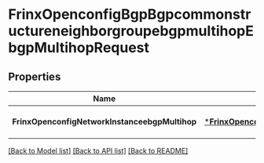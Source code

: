 # FrinxOpenconfigBgpBgpcommonstructureneighborgroupebgpmultihopEbgpMultihopRequest

## Properties
Name | Type | Description | Notes
------------ | ------------- | ------------- | -------------
**FrinxOpenconfigNetworkInstanceebgpMultihop** | [***FrinxOpenconfigBgpBgpcommonstructureneighborgroupebgpmultihopEbgpMultihop**](frinx.openconfig.bgp.bgpcommonstructureneighborgroupebgpmultihop.EbgpMultihop.md) |  | [optional] [default to null]

[[Back to Model list]](../README.md#documentation-for-models) [[Back to API list]](../README.md#documentation-for-api-endpoints) [[Back to README]](../README.md)


